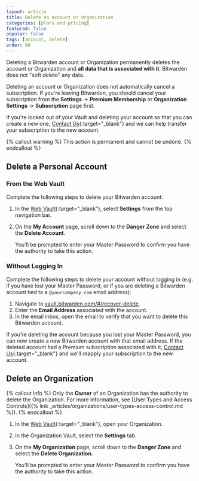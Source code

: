 ```yaml
---
layout: article
title: Delete an Account or Organization
categories: [plans-and-pricing]
featured: false
popular: false
tags: [account, delete]
order: 08
---
```


Deleting a Bitwarden account or Organization permanently deletes the account or Organization and **all data that is associated with it**. Bitwarden does not "soft delete" any data.

Deleting an account or Organization does not automatically cancel a subscription. If you're leaving Bitwarden, you should cancel your subscription from the **Settings** &rarr; **Premium Membership** or **Organization Settings** &rarr; **Subscription** page first.

If you're locked out of your Vault and deleting your account so that you can create a new one, [Contact Us](https://bitwarden.com/contact/){:target="\_blank"} and we can help transfer your subscription to the new account.

{% callout warning %}
This action is permanent and cannot be undone.
{% endcallout %}

## Delete a Personal Account

### From the Web Vault

Complete the following steps to delete your Bitwarden account:

1. In the [Web Vault](https://vault.bitwarden.com){:target="\_blank"}, select **Settings** from the top navigation bar.
3. On the **My Account** page, scroll down to the **Danger Zone** and select the **Delete Account**.

   You'll be prompted to enter your Master Password to confirm you have the authority to take this action.

### Without Logging In

Complete the following steps to delete your account without logging in (e.g. if you have lost your Master Password, or if you are deleting a Bitwarden account tied to a `@yourcompany.com` email address):

1. Navigate to [vault.bitwarden.com/#/recover-delete](https://vault.bitwarden.com/#/recover-delete).
2. Enter the **Email Address** associated with the account.
3. In the email inbox, open the email to verify that you want to delete this Bitwarden account.

If you're deleting the account because you lost your Master Password, you can now create a new Bitwarden account with that email address. If the deleted account had a Premium subscription associated with it, [Contact Us](https://bitwarden.com/contact/){:target="\_blank"} and we'll reapply your subscription to the new account.

## Delete an Organization

{% callout info %}
Only the **Owner** of an Organization has the authority to delete the Organization. For more information, see [User Types and Access Controls]({% link _articles/organizations/user-types-access-control.md %}).
{% endcallout %}

1. In the [Web Vault](https://vault.bitwarden.com){:target="\_blank"}, open your Organization.
2. In the Organization Vault, select the **Settings** tab.
3. On the **My Organization** page, scroll down to the **Danger Zone** and select the **Delete Organization**.

   You'll be prompted to enter your Master Password to confirm you have the authority to take this action.
